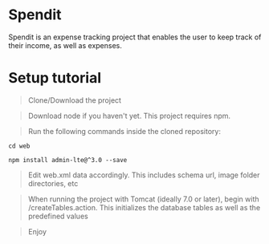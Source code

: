 # Spendit

Spendit is an expense tracking project that enables the user to keep track of their income, as well as expenses.

# Setup tutorial

>Clone/Download the project

>Download node if you haven't yet. This project requires npm.

>Run the following commands inside the cloned repository:

```
cd web

npm install admin-lte@^3.0 --save
```


>Edit web.xml data accordingly. This includes schema url, image folder directories, etc

>When running the project with Tomcat (ideally 7.0 or later), begin with /createTables.action. This initializes the database tables as well as the predefined values

>Enjoy
